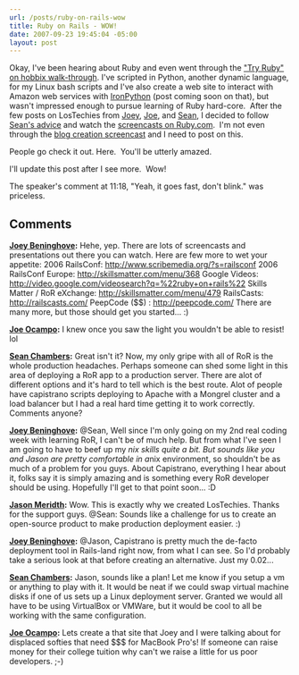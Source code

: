 ```yaml
---
url: /posts/ruby-on-rails-wow
title: Ruby on Rails - WOW!
date: 2007-09-23 19:45:04 -05:00
layout: post
---
```


Okay, I've been hearing about Ruby and even went through the ["Try Ruby" on hobbix walk-through](http://tryruby.hobix.com/). I've scripted in Python, another dynamic language, for my Linux bash scripts and I've also create a web site to interact with Amazon web services with [IronPython](http://www.codeplex.com/IronPython) (post coming soon on that), but wasn't impressed enough to pursue learning of Ruby hard-core.  After the few posts on LosTechies from [Joey](http://www.lostechies.com/blogs/joeydotnet), [Joe](http://www.lostechies.com/blogs/joe_ocampo), and [Sean](http://www.lostechies.com/blogs/sean_chambers), I decided to follow [Sean's advice](http://www.lostechies.com/blogs/sean_chambers/archive/2007/09/23/647.aspx#669) and watch the [screencasts on Ruby.com](http://www.rubyonrails.org/screencasts).  I'm not even through the [blog creation screencast](http://media.rubyonrails.org/video/rails_take2_with_sound.mov) and I need to post on this.

People go check it out. Here.  You'll be utterly amazed.

I'll update this post after I see more.  Wow!

The speaker's comment at 11:18, "Yeah, it goes fast, don't blink." was priceless.

## Comments

**[Joey Beninghove](#108 "2007-09-23 20:21:49"):** Hehe, yep. There are lots of screencasts and presentations out there you can watch. Here are few more to wet your appetite: 2006 RailsConf: <http://www.scribemedia.org/?s=railsconf> 2006 RailsConf Europe: <http://skillsmatter.com/menu/368> Google Videos: <http://video.google.com/videosearch?q=%22ruby+on+rails%22> Skills Matter / RoR eXchange: <http://skillsmatter.com/menu/479> RailsCasts: <http://railscasts.com/> PeepCode ($$) : <http://peepcode.com/> There are many more, but those should get you started... :)

**[Joe Ocampo](#109 "2007-09-23 20:56:50"):** I knew once you saw the light you wouldn't be able to resist! lol

**[Sean Chambers](#110 "2007-09-23 21:15:10"):** Great isn't it? Now, my only gripe with all of RoR is the whole production headaches. Perhaps someone can shed some light in this area of deploying a RoR app to a production server. There are alot of different options and it's hard to tell which is the best route. Alot of people have capistrano scripts deploying to Apache with a Mongrel cluster and a load balancer but I had a real hard time getting it to work correctly. Comments anyone?

**[Joey Beninghove](#111 "2007-09-23 21:21:59"):** @Sean, Well since I'm only going on my 2nd real coding week with learning RoR, I can't be of much help. But from what I've seen I am going to have to beef up my *nix skills quite a bit. But sounds like you and Jason are pretty comfortable in a*nix environment, so shouldn't be as much of a problem for you guys. About Capistrano, everything I hear about it, folks say it is simply amazing and is something every RoR developer should be using. Hopefully I'll get to that point soon... :D

**[Jason Meridth](#112 "2007-09-23 21:43:34"):** Wow. This is exactly why we created LosTechies. Thanks for the support guys. @Sean: Sounds like a challenge for us to create an open-source product to make production deployment easier. :)

**[Joey Beninghove](#113 "2007-09-23 22:09:49"):** @Jason, Capistrano is pretty much the de-facto deployment tool in Rails-land right now, from what I can see. So I'd probably take a serious look at that before creating an alternative. Just my 0.02...

**[Sean Chambers](#114 "2007-09-23 23:45:31"):** Jason, sounds like a plan! Let me know if you setup a vm or anything to play with it. It would be neat if we could swap virtual machine disks if one of us sets up a Linux deployment server. Granted we would all have to be using VirtualBox or VMWare, but it would be cool to all be working with the same configuration.

**[Joe Ocampo](#115 "2007-09-24 00:01:21"):** Lets create a that site that Joey and I were talking about for displaced softies that need $$$ for MacBook Pro's! If someone can raise money for their college tuition why can't we raise a little for us poor developers. ;-)

